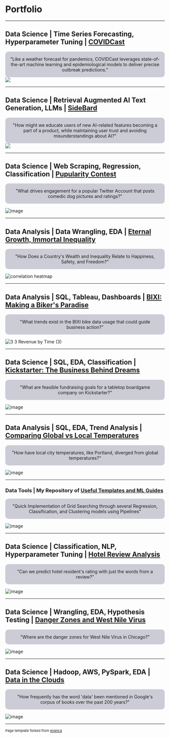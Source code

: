 # Portfolio

---

## Data Science | Time Series Forecasting, Hyperparameter Tuning | [COVIDCast](/pages/covid.md) 

<div align="center" style="background-color: #CCCCD6; padding: 15px; border-radius: 10px;">
"Like a weather forecast for pandemics, 
COVIDCast leverages state-of-the-art machine learning and epidemiological models
to deliver precise outbreak predictions."
</div>

<img src="https://github.com/scelarek/scelarek.github.io/assets/115444760/00381f16-48b4-4b64-bcb8-3df639dca68d">

---

## Data Science | Retrieval Augmented AI Text Generation, LLMs | [SideBard](/pages/sidebard.md)

<div align="center" style="background-color: #CCCCD6; padding: 15px; border-radius: 10px;">
"How might we educate users of new AI-related features becoming a part of a product, while maintaining user trust and avoiding misunderstandings about AI?"
</div>

<img src="https://github.com/scelarek/scelarek.github.io/assets/115444760/c92477af-6723-4dbf-b471-711889ed3808">

---

## Data Science | Web Scraping, Regression, Classification | [Pupularity Contest](https://github.com/scelarek/Data-Analysis-Projects/blob/a1f50a33c893b5dbeec4ae5739eff319f8f61a1c/Twitter%20Humor%20vs%20Cuteness/Twitter_Wrangle.ipynb)
<div align="center" style="background-color: #CCCCD6; padding: 15px; border-radius: 10px;">
"What drives engagement for a popular Twitter Account that posts comedic dog pictures and ratings?"
</div>

![image](https://github.com/scelarek/scelarek.github.io/assets/115444760/f37fb5d6-2f11-48b3-8ebf-7328e7e13c28)

---

## Data Analysis | Data Wrangling, EDA | [Eternal Growth, Immortal Inequality](pages/eternal.md)

<div align="center" style="background-color: #CCCCD6; padding: 15px; border-radius: 10px;">
"How Does a Country's Wealth and Inequality Relate to Happiness, Safety, and Freedom?"
</div>

![correlation heatmap](https://github.com/scelarek/scelarek.github.io/assets/115444760/2c8ec283-452c-448a-96d3-330932912d67)

---

## Data Analysis | SQL, Tableau, Dashboards | [BIXI: Making a Biker's Paradise](https://github.com/scelarek/Universal_Code_Bank/blob/94e8e404cd99acc7345d52829b70551024453c0e/Brain%20Station/Project0b,%20BIXI%20Tableau%20Dashboard/BIXI%202%20Sam_Celarek%20(4).pdf)

<div align="center" style="background-color: #CCCCD6; padding: 15px; border-radius: 10px;">
"What trends exist in the BIXI bike data usage that could guide business action?"
</div>

![3 3 Revenue by Time (3)](https://github.com/scelarek/scelarek.github.io/assets/115444760/f1b0d7c0-9346-4f77-8f79-ac0308aa17d5)

---

## Data Science | SQL, EDA, Classification | [Kickstarter: The Business Behind Dreams](https://github.com/scelarek/Universal_Code_Bank/blob/74bb8312a2477d66d72fc31ed31fda4c12c73458/Final%20Projects/Kickstarter/Kickstarter%20Final%20Project.ipynb)

<div align="center" style="background-color: #CCCCD6; padding: 15px; border-radius: 10px;">
"What are feasible fundraising goals for a tabletop boardgame company on Kickstarter?"
</div>

![image](https://github.com/scelarek/scelarek.github.io/assets/115444760/a07d8ef9-987d-45d5-8542-be7dbeee4a59)

---

## Data Analysis | SQL, EDA, Trend Analysis | [Comparing Global vs Local Temperatures](https://github.com/scelarek/Data-Analysis-Projects/blob/62ec589bf21700e670850a36ec8b401a67bc80bf/City%20vs%20Global%20Temp/Analying%20Yearly%20Average%20Temperature%20-%20Sam%20Celarek.docx.pdf)

<div align="center" style="background-color: #CCCCD6; padding: 15px; border-radius: 10px;">
"How have local city temperatures, like Portland, diverged from global temperatures?"
</div>

![image](https://github.com/scelarek/scelarek.github.io/assets/115444760/209c121a-1bca-4d00-b70e-907fcd8d298c)

---

### Data Tools | My Repository of [Useful Templates and ML Guides](https://github.com/scelarek/Reference_Notebooks)
<div align="center" style="background-color: #CCCCD6; padding: 15px; border-radius: 10px;">
"Quick Implementation of Grid Searching through several Regression, Classification, and Clustering models using Pipelines"
</div>

![image](https://github.com/scelarek/scelarek.github.io/assets/115444760/c8cbf178-a154-4637-9aae-9f55a7204c6a)

--- 

## Data Science | Classification, NLP, Hyperparameter Tuning | [Hotel Review Analysis](https://github.com/scelarek/Universal_Code_Bank/blob/ba2c5ddc45c883327a8ec4a5fd281be15735d904/Brain%20Station/Project4,%20NLP%20With%20Hotel%20pt2/NLP%20Hotel%20pt2.ipynb)

<div align="center" style="background-color: #CCCCD6; padding: 15px; border-radius: 10px;">
"Can we predict hotel resident's rating with just the words from a review?"
</div>

![image](https://github.com/scelarek/scelarek.github.io/assets/115444760/97e13966-a6d5-4670-958d-179bca7b6016)

---

## Data Science | Wrangling, EDA, Hypothesis Testing | [Danger Zones and West Nile Virus](https://github.com/scelarek/Universal_Code_Bank/blob/b3f1ec2bd331d6fa944b089931168a2b35f5c56a/Brain%20Station/Project2,%20Mosquitos%20pt2/Samuel_Celarek_Stats_Part2.ipynb)

<div align="center" style="background-color: #CCCCD6; padding: 15px; border-radius: 10px;">
"Where are the danger zones for West Nile Virus in Chicago?"
</div>

![image](https://github.com/scelarek/scelarek.github.io/assets/115444760/6e069b93-c3ef-4eb3-9023-97959bef3739)


---

## Data Science | Hadoop, AWS, PySpark, EDA | [Data in the Clouds](https://github.com/scelarek/Universal_Code_Bank/blob/b2bde9a2218f95a6854e377f2b3e04626efbf89e/Brain%20Station/Project5,%20Google%20Engrams%20pt1/Google%20Engrams%20Report.ipynb)

<div align="center" style="background-color: #CCCCD6; padding: 15px; border-radius: 10px;">
"How frequently has the word 'data' been mentioned in Google's corpus of books over the past 200 years?"
</div>

![image](https://github.com/scelarek/scelarek.github.io/assets/115444760/751e72f4-76bb-4628-b4bb-c07bcd602fe3)


---
<p style="font-size:11px">Page template forked from <a href="https://github.com/evanca/quick-portfolio">evanca</a></p>
